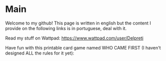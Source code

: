 # Main
Welcome to my github! This page is written in english but the content I provide on the following links is in portuguese, deal with it.

Read my stuff on Wattpad: https://www.wattpad.com/user/Delpreti

Have fun with this printable card game named WHO CAME FIRST (I haven't designed ALL the rules for it yet): 
